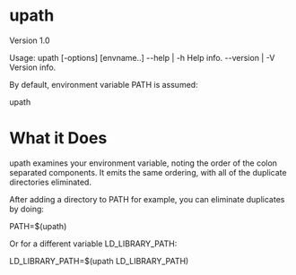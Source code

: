 # upath

Version 1.0

Usage: upath [-options] [envname..]
 --help | -h		Help info.
 --version | -V		Version info.
 
 By default, environment variable PATH is assumed:
 
 upath
 
 # What it Does
 
upath examines your environment variable, noting the order of the colon separated components. It emits the same ordering, with all of the duplicate directories eliminated.

After adding a directory to PATH for example, you can eliminate duplicates by doing:

PATH=$(upath)

Or for a different variable LD_LIBRARY_PATH:

LD_LIBRARY_PATH=$(upath LD_LIBRARY_PATH)
